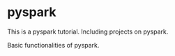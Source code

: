 # pyspark
This is a pyspark tutorial. Including projects on pyspark.

Basic functionalities of pyspark.
